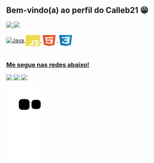 ## Bem-vindo(a) ao perfil do Calleb21 😁

 <div>
   <a href="https://github.com/Calleb21">
   <img height="180em" src="https://github-readme-stats.vercel.app/api?username=Calleb21&show_icons=true&theme=tokyonight&include_all_commits=true&count_private=true"/>
   <img height="180em" src="https://github-readme-stats.vercel.app/api/top-langs/?username=Calleb21&layout=compact&langs_count=6&theme=tokyonight"/>

</div>
<div style="display: inline_block"><br>
<img align="center" alt="Java" height="30" width="40" 
src="https://cdn.jsdelivr.net/gh/devicons/devicon/icons/java/java-plain.svg" />      
  <img align="center" alt="Js" height="30" width="40" src="https://raw.githubusercontent.com/devicons/devicon/master/icons/javascript/javascript-plain.svg">
  <img align="center" alt="HTML" height="30" width="40" src="https://raw.githubusercontent.com/devicons/devicon/master/icons/html5/html5-original.svg">
  <img align="center" alt="CSS" height="30" width="40" src="https://raw.githubusercontent.com/devicons/devicon/master/icons/css3/css3-original.svg">
</div>
 
 <br>
 
  ### Me segue nas redes abaixo!
 
<div> 
  <a href="https://instagram.com/calleb_camargo_01?igshid=Yzg5MTU1MDY=" target="_blank"><img src="https://img.shields.io/badge/-Instagram-%23E4405F?style=for-the-badge&logo=instagram&logoColor=white" target="_blank"></a> 
  <a href = "mailto:callebcamargo12@gmail.com"><img src="https://img.shields.io/badge/-Gmail-%23333?style=for-the-badge&logo=gmail&logoColor=white" target="_blank"></a>
  <a href="https://www.linkedin.com/in/calleb-camargo-682321237" target="_blank"><img src="https://img.shields.io/badge/-LinkedIn-%230077B5?style=for-the-badge&logo=linkedin&logoColor=white" target="_blank"></a> 
 
  ![Snake animation](https://github.com/Calleb21/Calleb21/blob/output/github-contribution-grid-snake.svg)

</div>
